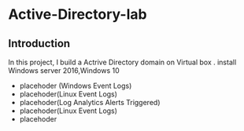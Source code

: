 # Active-Directory-lab

## Introduction

In this project, I build a Actrive Directory domain  on Virtual box . install Windows server 2016,Windows 10
- placehoder (Windows Event Logs)
- placehoder(Linux Event Logs)
- placehoder(Log Analytics Alerts Triggered)
- placehoder(Linux Event Logs)
- placehoder
